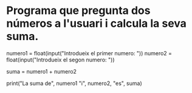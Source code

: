 # Programa que pregunta dos números a l'usuari i calcula la seva suma.

numero1 = float(input("Introdueix el primer numero: "))
numero2 = float(input("Introdueix el segon numero: "))

suma = numero1 + numero2

print("La suma de", numero1 "i", numero2, "es", suma)
